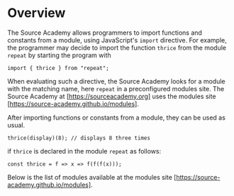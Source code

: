 # Overview

The Source Academy allows programmers to import functions and constants from a module, using JavaScript's `import` directive. For example, the programmer may decide to import the function `thrice` from the module `repeat` by starting the program with
```
import { thrice } from "repeat";
```
When evaluating such a directive, the Source Academy looks for a module with the matching name, here `repeat` in a preconfigured modules site. The Source Academy at [https://sourceacademy.org] uses the modules site [https://source-academy.github.io/modules].

After importing functions or constants from a module, they can be used as usual.
```
thrice(display)(8); // displays 8 three times
```
if `thrice` is declared in the module `repeat` as follows:
```
const thrice = f => x => f(f(f(x)));
```
Below is the list of modules available at the modules site [https://source-academy.github.io/modules].
